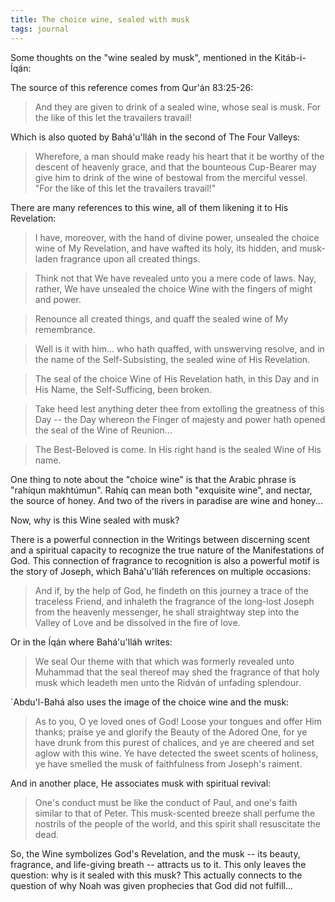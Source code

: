 ```yaml
---
title: The choice wine, sealed with musk
tags: journal
---
```


Some thoughts on the "wine sealed by musk", mentioned in the Kitáb-i-Íqán:

The source of this reference comes from Qur'án 83:25-26:

> And they are given to drink of a sealed wine, whose seal is musk. For the
  like of this let the travailers travail!

Which is also quoted by Bahá'u'lláh in the second of The Four Valleys:

> Wherefore, a man should make ready his heart that it be worthy of the
  descent of heavenly grace, and that the bounteous Cup-Bearer may give him to
  drink of the wine of bestowal from the merciful vessel. "For the like of
  this let the travailers travail!"

There are many references to this wine, all of them likening it to His
Revelation:

> I have, moreover, with the hand of divine power, unsealed the choice wine of
  My Revelation, and have wafted its holy, its hidden, and musk-laden
  fragrance upon all created things.

> Think not that We have revealed unto you a mere code of laws. Nay, rather,
  We have unsealed the choice Wine with the fingers of might and power.

> Renounce all created things, and quaff the sealed wine of My remembrance.

> Well is it with him... who hath quaffed, with unswerving resolve, and in the
  name of the Self-Subsisting, the sealed wine of His Revelation.

> The seal of the choice Wine of His Revelation hath, in this Day and in His
  Name, the Self-Sufficing, been broken.

> Take heed lest anything deter thee from extolling the greatness of this Day
  -- the Day whereon the Finger of majesty and power hath opened the seal of
  the Wine of Reunion...

> The Best-Beloved is come. In His right hand is the sealed Wine of His name.

One thing to note about the "choice wine" is that the Arabic phrase is
"rahíqun makhtúmun". Rahíq can mean both "exquisite wine", and nectar, the
source of honey. And two of the rivers in paradise are wine and honey...

Now, why is this Wine sealed with musk?

There is a powerful connection in the Writings between discerning scent and a
spiritual capacity to recognize the true nature of the Manifestations of God.
This connection of fragrance to recognition is also a powerful motif is the
story of Joseph, which Bahá'u'lláh references on multiple occasions:

> And if, by the help of God, he findeth on this journey a trace of the
  traceless Friend, and inhaleth the fragrance of the long-lost Joseph from
  the heavenly messenger, he shall straightway step into the Valley of Love
  and be dissolved in the fire of love.

Or in the Íqán where Bahá'u'lláh writes:

> We seal Our theme with that which was formerly revealed unto Muhammad that
  the seal thereof may shed the fragrance of that holy musk which leadeth men
  unto the Ridván of unfading splendour.

`Abdu'l-Bahá also uses the image of the choice wine and the musk:

> As to you, O ye loved ones of God! Loose your tongues and offer Him thanks;
  praise ye and glorify the Beauty of the Adored One, for ye have drunk from
  this purest of chalices, and ye are cheered and set aglow with this wine. Ye
  have detected the sweet scents of holiness, ye have smelled the musk of
  faithfulness from Joseph's raiment.

And in another place, He associates musk with spiritual revival:

> One's conduct must be like the conduct of Paul, and one's faith similar to
  that of Peter. This musk-scented breeze shall perfume the nostrils of the
  people of the world, and this spirit shall resuscitate the dead.

So, the Wine symbolizes God's Revelation, and the musk -- its beauty,
fragrance, and life-giving breath -- attracts us to it. This only leaves the
question: why is it sealed with this musk? This actually connects to the
question of why Noah was given prophecies that God did not fulfill...
